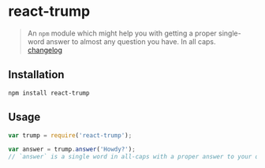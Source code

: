 react-trump
===========

> An `npm` module which might help you with getting a proper single-word answer to almost any question you have. In all 
caps.  
> [changelog](CHANGELOG.md)

## Installation

`npm install react-trump`

## Usage

```javascript
var trump = require('react-trump');

var answer = trump.answer('Howdy?');
// `answer` is a single word in all-caps with a proper answer to your question
```
